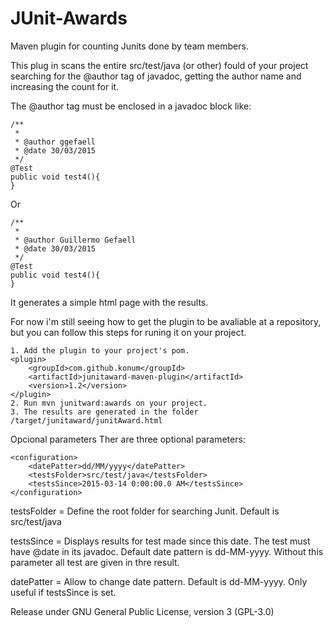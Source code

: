 # JUnit-Awards
Maven plugin for counting Junits done by team members.

This plug in scans the entire src/test/java (or other) fould of your project searching for the @author tag of javadoc, getting the author name and increasing the count for it.

The @author tag must be enclosed in a javadoc block like:

	/**
	 * 
	 * @author ggefaell
	 * @date 30/03/2015
	 */
	@Test
	public void test4(){
	}

Or

	/**
	 * 
	 * @author Guillermo Gefaell
	 * @date 30/03/2015
	 */
	@Test
	public void test4(){
	}

It generates a simple html page with the results.

For now i'm still seeing how to get the plugin to be avaliable at a repository, but you can follow this steps for runing it on your project.

    1. Add the plugin to your project's pom. 
    <plugin>
        <groupId>com.github.konum</groupId>
        <artifactId>junitaward-maven-plugin</artifactId>
        <version>1.2</version>
    </plugin> 
    2. Run mvn junitward:awards on your project.
    3. The results are generated in the folder /target/junitaward/junitAward.html

Opcional parameters
Ther are three optional parameters:

    <configuration>
        <datePatter>dd/MM/yyyy</datePatter>
        <testsFolder>src/test/java</testsFolder>
        <testsSince>2015-03-14 0:00:00.0 AM</testsSince>
    </configuration>

testsFolder = Define the root folder for searching Junit. Default is src/test/java

testsSince = Displays results for test made since this date. The test must have @date in its javadoc. Default date pattern is dd-MM-yyyy. Without this parameter all test are given in thre result.

datePatter = Allow to change date pattern. Default is dd-MM-yyyy. Only useful if testsSince is set.

Release under GNU General Public License, version 3 (GPL-3.0)
